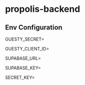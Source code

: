 # propolis-backend

## Env Configuration

GUESTY_SECRET=

GUESTY_CLIENT_ID=

SUPABASE_URL=

SUPABASE_KEY=

SECRET_KEY=